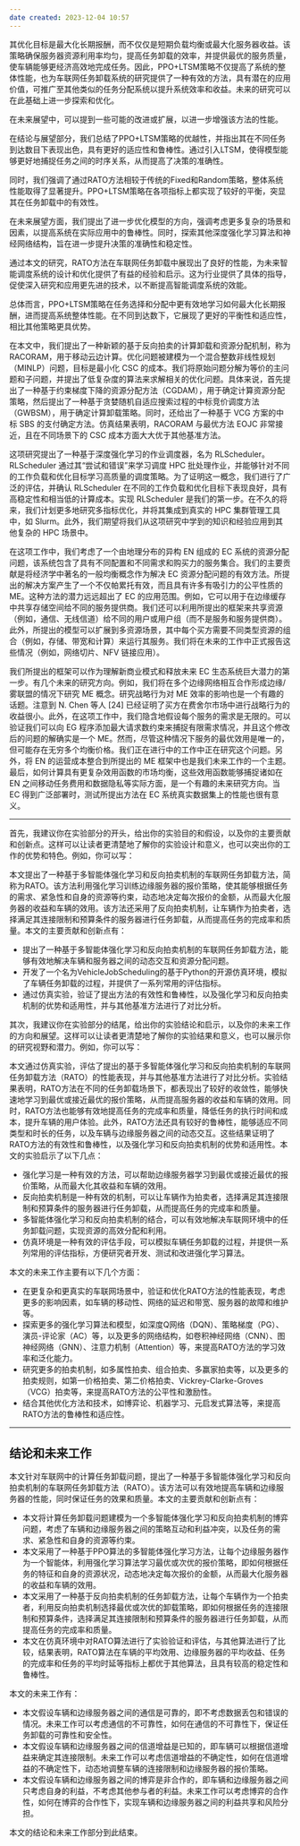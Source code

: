 ```yaml
---
date created: 2023-12-04 10:57
---
```


其优化目标是最大化长期报酬，而不仅仅是短期负载均衡或最大化服务器收益。该策略确保服务器资源利用率均匀，提高任务卸载的效率，并提供最优的服务质量，使车辆能够更经济高效地完成任务。因此，PPO+LTSM策略不仅提高了系统的整体性能，也为车联网任务卸载系统的研究提供了一种有效的方法，具有潜在的应用价值，可推广至其他类似的任务分配系统以提升系统效率和收益。未来的研究可以在此基础上进一步探索和优化。

在未来展望中，可以提到一些可能的改进或扩展，以进一步增强该方法的性能。

在结论与展望部分，我们总结了PPO+LTSM策略的优越性，并指出其在不同任务到达数目下表现出色，具有更好的适应性和鲁棒性。通过引入LTSM，使得模型能够更好地捕捉任务之间的时序关系，从而提高了决策的准确性。

同时，我们强调了通过RATO方法相较于传统的Fixed和Random策略，整体系统性能取得了显著提升。PPO+LTSM策略在各项指标上都实现了较好的平衡，突显其在任务卸载中的有效性。

在未来展望方面，我们提出了进一步优化模型的方向，强调考虑更多复杂的场景和因素，以提高系统在实际应用中的鲁棒性。同时，探索其他深度强化学习算法和神经网络结构，旨在进一步提升决策的准确性和稳定性。

通过本文的研究，RATO方法在车联网任务卸载中展现出了良好的性能，为未来智能调度系统的设计和优化提供了有益的经验和启示。这为行业提供了具体的指导，促使深入研究和应用更先进的技术，以不断提高智能调度系统的效能。

总体而言，PPO+LTSM策略在任务选择和分配中更有效地学习如何最大化长期报酬，进而提高系统整体性能。在不同到达数下，它展现了更好的平衡性和适应性，相比其他策略更具优势。

在本文中，我们提出了一种新颖的基于反向拍卖的计算卸载和资源分配机制，称为 RACORAM，用于移动云边计算。优化问题被建模为一个混合整数非线性规划（MINLP）问题，目标是最小化 CSC 的成本。我们将原始问题分解为等价的主问题和子问题，并提出了低复杂度的算法来求解相关的优化问题。具体来说，首先提出了一种基于约束梯度下降的资源分配方法（CGDAM），用于确定计算资源分配策略，然后提出了一种基于贪婪随机自适应搜索过程的中标竞价调度方法（GWBSM），用于确定计算卸载策略。同时，还给出了一种基于 VCG 方案的中标 SBS 的支付确定方法。仿真结果表明，RACORAM 与最优方法 EOJC 非常接近，且在不同场景下的 CSC 成本方面大大优于其他基准方法。

这项研究提出了一种基于深度强化学习的作业调度器，名为 RLScheduler。RLScheduler 通过其“尝试和错误”来学习调度 HPC 批处理作业，并能够针对不同的工作负载和优化目标学习高质量的调度策略。为了证明这一概念，我们进行了广泛的评估，并确认 RLScheduler 在不同的工作负载和优化目标下表现良好，具有高稳定性和相当低的计算成本。实现 RLScheduler 是我们的第一步。在不久的将来，我们计划更多地研究多指标优化，并将其集成到真实的 HPC 集群管理工具中，如 Slurm。此外，我们期望将我们从这项研究中学到的知识和经验应用到其他复杂的 HPC 场景中。

在这项工作中，我们考虑了一个由地理分布的异构 EN 组成的 EC 系统的资源分配问题，该系统包含了具有不同配置和不同需求和购买力的服务集合。我们的主要贡献是将经济学中著名的一般均衡概念作为解决 EC 资源分配问题的有效方法。所提出的解决方案产生了一个不仅帕累托有效，而且具有许多有吸引力的公平性质的 ME。这种方法的潜力远远超出了 EC 的应用范围。例如，它可以用于在边缘缓存中共享存储空间给不同的服务提供商。我们还可以利用所提出的框架来共享资源（例如，通信、无线信道）给不同的用户或用户组（而不是服务和服务提供商）。此外，所提出的模型可以扩展到多资源场景，其中每个买方需要不同类型资源的组合（例如，存储、带宽和计算）来运行其服务。我们将在未来的工作中正式报告这些情况（例如，网络切片、NFV 链接应用）。

我们所提出的框架可以作为理解新商业模式和释放未来 EC 生态系统巨大潜力的第一步。有几个未来的研究方向。例如，我们将在多个边缘网络相互合作形成边缘/雾联盟的情况下研究 ME 概念。研究战略行为对 ME 效率的影响也是一个有趣的话题。注意到 N. Chen 等人 [24] 已经证明了买方在费舍尔市场中进行战略行为的收益很小。此外，在这项工作中，我们隐含地假设每个服务的需求是无限的。可以验证我们可以向 EG 程序添加最大请求数约束来捕捉有限需求情况，并且这个修改后的问题的解确实是一个 ME。然而，尽管这种情况下服务的最优效用是唯一的，但可能存在无穷多个均衡价格。我们正在进行中的工作中正在研究这个问题。另外，将 EN 的运营成本整合到所提出的 ME 框架中也是我们未来工作的一个主题。最后，如何计算具有更复杂效用函数的市场均衡，这些效用函数能够捕捉诸如在 EN 之间移动任务费用和数据隐私等实际方面，是一个有趣的未来研究方向。当 EC 得到广泛部署时，测试所提出方法在 EC 系统真实数据集上的性能也很有意义。

---

首先，我建议你在实验部分的开头，给出你的实验目的和假设，以及你的主要贡献和创新点。这样可以让读者更清楚地了解你的实验设计和意义，也可以突出你的工作的优势和特色。例如，你可以写：

本文提出了一种基于多智能体强化学习和反向拍卖机制的车联网任务卸载方法，简称为RATO。该方法利用强化学习训练边缘服务器的报价策略，使其能够根据任务的需求、紧急性和自身的资源等约束，动态地决定每次报价的金额，从而最大化服务器的收益和车辆的效用。该方法还采用了反向拍卖机制，让车辆作为拍卖者，选择满足其连接限制和预算条件的服务器进行任务卸载，从而提高任务的完成率和质量。本文的主要贡献和创新点有：

- 提出了一种基于多智能体强化学习和反向拍卖机制的车联网任务卸载方法，能够有效地解决车辆和服务器之间的动态交互和资源分配问题。
- 开发了一个名为VehicleJobScheduling的基于Python的开源仿真环境，模拟了车辆任务卸载的过程，并提供了一系列常用的评估指标。
- 通过仿真实验，验证了提出方法的有效性和鲁棒性，以及强化学习和反向拍卖机制的优势和适用性，并与其他基准方法进行了对比分析。

其次，我建议你在实验部分的结尾，给出你的实验结论和启示，以及你的未来工作的方向和展望。这样可以让读者更清楚地了解你的实验结果和意义，也可以展示你的研究视野和潜力。例如，你可以写：

本文通过仿真实验，评估了提出的基于多智能体强化学习和反向拍卖机制的车联网任务卸载方法（RATO）的性能表现，并与其他基准方法进行了对比分析。实验结果表明，RATO方法在不同的任务卸载场景下，都表现出了较好的收敛性，能够快速地学习到最优或接近最优的报价策略，从而提高服务器的收益和车辆的效用。同时，RATO方法也能够有效地提高任务的完成率和质量，降低任务的执行时间和成本，提升车辆的用户体验。此外，RATO方法还具有较好的鲁棒性，能够适应不同类型和时长的任务，以及车辆与边缘服务器之间的动态交互。这些结果证明了RATO方法的有效性和鲁棒性，以及强化学习和反向拍卖机制的优势和适用性。本文的实验启示了以下几点：

- 强化学习是一种有效的方法，可以帮助边缘服务器学习到最优或接近最优的报价策略，从而最大化其收益和车辆的效用。
- 反向拍卖机制是一种有效的机制，可以让车辆作为拍卖者，选择满足其连接限制和预算条件的服务器进行任务卸载，从而提高任务的完成率和质量。
- 多智能体强化学习和反向拍卖机制的结合，可以有效地解决车联网环境中的任务卸载问题，实现资源的高效分配和利用。
- 仿真环境是一种有效的评估手段，可以模拟车辆任务卸载的过程，并提供一系列常用的评估指标，方便研究者开发、测试和改进强化学习算法。

本文的未来工作主要有以下几个方面：

- 在更复杂和更真实的车联网场景中，验证和优化RATO方法的性能表现，考虑更多的影响因素，如车辆的移动性、网络的延迟和带宽、服务器的故障和维护等。
- 探索更多的强化学习算法和模型，如深度Q网络（DQN）、策略梯度（PG）、演员-评论家（AC）等，以及更多的网络结构，如卷积神经网络（CNN）、图神经网络（GNN）、注意力机制（Attention）等，来提高RATO方法的学习效率和泛化能力。
- 研究更多的拍卖机制，如多属性拍卖、组合拍卖、多赢家拍卖等，以及更多的拍卖规则，如第一价格拍卖、第二价格拍卖、Vickrey-Clarke-Groves（VCG）拍卖等，来提高RATO方法的公平性和激励性。
- 结合其他优化方法和技术，如博弈论、机器学习、元启发式算法等，来提高RATO方法的鲁棒性和适应性。


---

## 结论和未来工作

本文针对车联网中的计算任务卸载问题，提出了一种基于多智能体强化学习和反向拍卖机制的车联网任务卸载方法（RATO）。该方法可以有效地提高车辆和边缘服务器的性能，同时保证任务的效果和质量。本文的主要贡献和创新点有：

- 本文将计算任务卸载问题建模为一个多智能体强化学习和反向拍卖机制的博弈问题，考虑了车辆和边缘服务器之间的策略互动和利益冲突，以及任务的需求、紧急性和自身的资源等约束。
- 本文采用了一种基于PPO算法的多智能体强化学习方法，让每个边缘服务器作为一个智能体，利用强化学习算法学习最优或次优的报价策略，即如何根据任务的特征和自身的资源状况，动态地决定每次报价的金额，从而最大化服务器的收益和车辆的效用。
- 本文采用了一种基于反向拍卖机制的任务卸载方法，让每个车辆作为一个拍卖者，利用反向拍卖机制选择最优或次优的卸载策略，即如何根据任务的连接限制和预算条件，选择满足其连接限制和预算条件的服务器进行任务卸载，从而提高任务的完成率和质量。
- 本文在仿真环境中对RATO算法进行了实验验证和评估，与其他算法进行了比较，结果表明，RATO算法在车辆的平均效用、边缘服务器的平均收益、任务的完成率和任务的平均时延等指标上都优于其他算法，且具有较高的稳定性和鲁棒性。

本文的未来工作有：

- 本文假设车辆和边缘服务器之间的通信是可靠的，即不考虑数据丢包和错误的情况。未来工作可以考虑通信的不可靠性，如何在通信的不可靠性下，保证任务卸载的可靠性和安全性。
- 本文假设车辆和边缘服务器之间的信道增益是已知的，即车辆可以根据信道增益来确定其连接限制。未来工作可以考虑信道增益的不确定性，如何在信道增益的不确定性下，动态地调整车辆的连接限制和边缘服务器的报价策略。
- 本文假设车辆和边缘服务器之间的博弈是非合作的，即车辆和边缘服务器之间只考虑自身的利益，不考虑其他参与者的利益。未来工作可以考虑博弈的合作性，如何在博弈的合作性下，实现车辆和边缘服务器之间的利益共享和风险分担。

本文的结论和未来工作部分到此结束。
